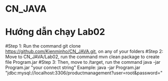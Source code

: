# CN_JAVA
# Hướng dẫn chạy Lab02
#Step 1: Run the command git clone https://github.com/Kienminho/CN_JAVA.git, on any of your folders
#Step 2: Move to CN_JAVA/Lab02, run the command mvn clean package to create file Program.jar
#Step 3: Then, move to /target, run the command java -jar Program.jar "your connect string"
Example: java -jar Program.jar "jdbc:mysql://localhost:3306/productmanagement?user=root&password="
